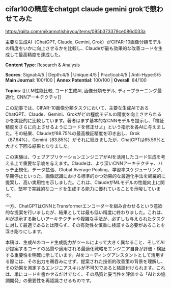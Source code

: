 ## cifar10の精度をchatgpt claude gemini grokで競わせてみた

https://qiita.com/mikannotishiryou/items/095b373379ce086d033a

主要な生成AI（ChatGPT, Claude, Gemini, Grok）がCIFAR-10画像分類モデルの精度をいかに向上させるかを比較し、Claudeが最も効果的な改善コードを生成して最高精度を達成した。

**Content Type**: Research & Analysis

**Scores**: Signal:4/5 | Depth:4/5 | Unique:4/5 | Practical:4/5 | Anti-Hype:5/5
**Main Journal**: 100/100 | **Annex Potential**: 100/100 | **Overall**: 84/100

**Topics**: [[LLM性能比較, コード生成AI, 画像分類モデル, ディープラーニング最適化, CNNアーキテクチャ]]

この記事では、CIFAR-10画像分類タスクにおいて、主要な生成AIであるChatGPT、Claude、Gemini、Grokがどの程度モデルの精度を向上させられるかを実証的に比較しています。著者はまず基本的なCNNモデルを提示し、「検証精度をさらに向上させるようにコードを修正せよ」という指示を各AIに与えました。その結果、Claudeが88.75%の最高検証精度を叩き出し、Grok（87.64%）、Gemini（83.85%）がそれに続きましたが、ChatGPTは65.59%と大きく下回る結果となりました。

この実験は、ウェブアプリケーションエンジニアがAIを活用したコード生成を考える上で重要な示唆を与えます。Claudeは、より深いCNNアーキテクチャ、バッチ正規化、データ拡張、Global Average Pooling、学習率スケジューリング、早期停止といった、画像認識における標準的かつ効果的な最適化手法を網羅的に提案し、高い実用性を示しました。これは、ClaudeがMLモデルの性能向上に関して、堅牢で実践的なコードを生成する能力に優れていることを示唆しています。

一方、ChatGPTはCNNとTransformerエンコーダーを組み合わせるという意欲的な提案を行いましたが、結果としては最も低い精度に終わりました。これは、AIが提示する新しいアーキテクチャや複雑な手法が、必ずしも与えられたタスクに対して最適であるとは限らず、その有効性を慎重に検証する必要があることを浮き彫りにします。

本稿は、生成AIのコード生成能力がツールによって大きく異なること、そしてAIが提案するコードの品質や適用される最適化戦略をエンジニア自身が評価・検証する重要性を明確に示しています。AIをコーディングアシスタントとして活用する際には、その出力を鵜呑みにせず、提案された技術的改善策の背景を理解し、その効果を測定するエンジニアスキルが不可欠であると結論付けられます。これは、単にコードを書かせるだけでなく、その品質と妥当性を評価する「AIとの協調開発」の重要性を再認識させるものです。